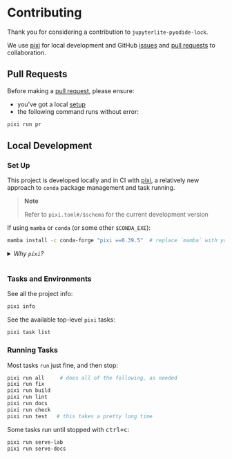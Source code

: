 # Contributing

Thank you for considering a contribution to `jupyterlite-pyodide-lock`.

We use [pixi] for local development and GitHub [issues][issues] and [pull requests][prs]
to collaboration.

[issues]: (https://github.com/deathbeds/jupyterlite-pyodide-lock/issues)
[prs]: https://github.com/deathbeds/jupyterlite-pyodide-lock/pulls

## Pull Requests

Before making a [pull request][prs], please ensure:

- you've got a local [setup](#set-up)
- the following command runs without error:

```bash
pixi run pr
```

## Local Development

### Set Up

This project is developed locally and in CI with [pixi], a relatively new approach to
`conda` package management and task running.

> **Note**
>
> Refer to `pixi.toml#/$schema` for the current development version

[pixi]: https://pixi.sh/latest/#installation

If using `mamba` or `conda` (or some other `$CONDA_EXE`):

```bash
mamba install -c conda-forge "pixi ==0.39.5"  # replace `mamba` with your CONDA_EXE
```

<details><summary><i>Why <code>pixi</code>?</i></summary>

`pixi` provides the necessary primitives to:

- capture complex environments, with python and other runtimes
- install environments quickly, and cache well, but only when needed
- run tasks, in the right environment, in the right order
- skip tasks that have already run, and dependencies have not changed

</details>

<br />

### Tasks and Environments

See all the project info:

```bash
pixi info
```

See the available top-level `pixi` tasks:

```bash
pixi task list
```

### Running Tasks

Most tasks `run` just fine, and then stop:

```bash
pixi run all     # does all of the following, as needed
pixi run fix
pixi run build
pixi run lint
pixi run docs
pixi run check
pixi run test   # this takes a pretty long time
```

Some tasks run until stopped with <kbd>ctrl+c</kbd>:

```bash
pixi run serve-lab
pixi run serve-docs
```
